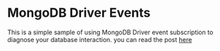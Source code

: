 # MongoDB Driver Events
This is a simple sample of using MongoDB Driver event subscription to diagnose your database interaction. you can read the post [here](https://olepetterdahlmann.com)

